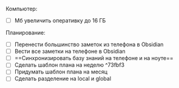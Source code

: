 Компьютер:
* [ ] Мб увеличить оперативку до 16 ГБ

Планирование:
* [ ] Перенести большинство заметок из телефона в Obsidian
* [ ] Вести все заметки на телефоне в Obsidian
* [ ] ==Синхронизировать базу знаний на телефоне и на ноуте==
* [ ] Сделать шаблон плана на неделю
 ^73fbf3
* [ ] Придумать шаблон плана на месяц
* [ ] Сделать разделение на local и global